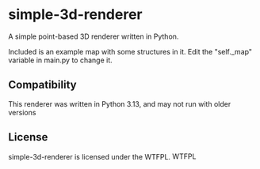 # simple-3d-renderer
A simple point-based 3D renderer written in Python.

Included is an example map with some structures in it.
Edit the "self._map" variable in main.py to change it.


## Compatibility
This renderer was written in Python 3.13, and may not run with older versions

## License
simple-3d-renderer is licensed under the WTFPL.
<a href="http://www.wtfpl.net/"><img
       src="http://www.wtfpl.net/wp-content/uploads/2012/12/wtfpl-badge-4.png"
       width="80" height="15" alt="WTFPL" /></a>
